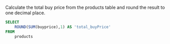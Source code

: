 Calculate the total buy price from the products table and round the result to one decimal place.
```sql
SELECT
    ROUND(SUM(buyprice),1) AS 'total_buyPrice'
FROM
    products
```
